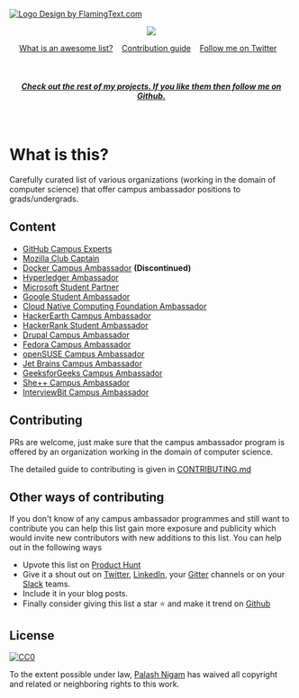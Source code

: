 <a target="_top" href="https://palash25.github.io/awesome-campus-ambassadors/" ><img src="https://raw.githubusercontent.com/palash25/awesome-campus-ambassadors/master/assets/logo.png" border="0" alt="Logo Design by FlamingText.com" title="Logo Design by FlamingText.com"></a>

<p align="center">
<img src="https://awesome.re/badge.svg">
</p>

<p align="center">
	<a href="https://github.com/sindresorhus/awesome/blob/master/awesome.md">What is an awesome list?</a>&nbsp;&nbsp;&nbsp;
	<a href="CONTRIBUTING.md">Contribution guide</a>&nbsp;&nbsp;&nbsp;
	<a href="https://twitter.com/palash2504">Follow me on Twitter</a>&nbsp;&nbsp;&nbsp;
</p>

<br>

<h5 align="center"><a href="https://github.com/palash25">Check out the rest of my projects. If you like them then follow me on Github.</a></h5>
<br>

# What is this?
Carefully curated list of various organizations (working in the domain of computer science) that offer campus ambassador positions to grads/undergrads.


## Content
- [GitHub Campus Experts](https://education.github.com/experts)
- [Mozilla Club Captain](https://mozilla.teachable.com/p/mozilla-club-training)
- [Docker Campus Ambassador](https://blog.docker.com/2017/05/announcing-docker-student-developer-kit-campus-ambassador-program/) **(Discontinued)**
- [Hyperledger Ambassador](https://wiki.hyperledger.org/community/ambassador)
- [Microsoft Student Partner](https://msdn.microsoft.com/en-us/microsoftstudentpartners.aspx)
- [Google Student Ambassador](https://sites.google.com/site/gstudentclubbzu/about-us/gsa-program)
- [Cloud Native Computing Foundation Ambassador](https://www.cncf.io/people/ambassadors/)
- [HackerEarth Campus Ambassador](https://www.hackerearth.com/university/)
- [HackerRank Student Ambassador](https://www.hackerrank.com/campus-ambassador-program)
- [Drupal Campus Ambassador](http://www.drupalcap.org/)
- [Fedora Campus Ambassador](https://fedoraproject.org/wiki/Campus_Ambassadors)
- [openSUSE Campus Ambassador](https://en.opensuse.org/openSUSE:Campus_Ambassador)
- [Jet Brains Campus Ambassador](https://www.jetbrains.com/education/programs/)
- [GeeksforGeeks Campus Ambassador](https://www.geeksforgeeks.org/campus-ambassador-program-by-geeksforgeeks/)
- [She++ Campus Ambassador](http://www.sheplusplus.com/ambassadors/)
- [InterviewBit Campus Ambassador](https://www.interviewbit.com/pages/campus-ambassador/)

## Contributing
PRs are welcome, just make sure that the campus ambassador program is offered by an organization working in the domain of computer science.

The detailed guide to contributing is given in [CONTRIBUTING.md](https://github.com/palash25/awesome-campus-ambassadors/blob/master/CONTRIBUTING.md)

## Other ways of contributing
If you don't know of any campus ambassador programmes and still want to contribute you can help this list gain more exposure and publicity which would invite new contributors with new additions to this list. You can help out in the following ways
- Upvote this list on [Product Hunt](https://www.producthunt.com/posts/awesome-campus-ambassadors)
- Give it a shout out on [Twitter](https://twitter.com/), [LinkedIn](https://www.linkedin.com/), your [Gitter](https://gitter.im/) channels or on your [Slack](https://slack.com/) teams.
- Include it in your blog posts.
- Finally consider giving this list a star :star: and make it trend on [Github](https://github.com/explore?trending=repositories#trending)

## License

[![CC0](http://mirrors.creativecommons.org/presskit/buttons/88x31/svg/cc-zero.svg)](https://creativecommons.org/publicdomain/zero/1.0/)

To the extent possible under law, [Palash Nigam](https://github.com/palash25) has waived all copyright and related or neighboring rights to this work.

